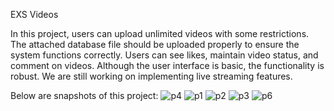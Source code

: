 EXS Videos

In this project, users can upload unlimited videos with some restrictions. The attached database file should be uploaded properly to ensure the system functions correctly. Users can see likes, maintain video status, and comment on videos. Although the user interface is basic, the functionality is robust. We are still working on implementing live streaming features.

Below are snapshots of this project:
![p4](https://github.com/user-attachments/assets/73c9f699-0c08-46ef-884f-2701177db954)
![p1](https://github.com/user-attachments/assets/1167e412-b353-4c97-89c6-e34678756a2e)
![p2](https://github.com/user-attachments/assets/eb57a3f8-fac8-49e1-a62b-98b4abc098ac)
![p3](https://github.com/user-attachments/assets/519769ca-4eff-4f15-a94d-fbaa8a579316)
![p6](https://github.com/user-attachments/assets/d5ac7312-b5b6-4f90-b31a-5fa7664a264d)
